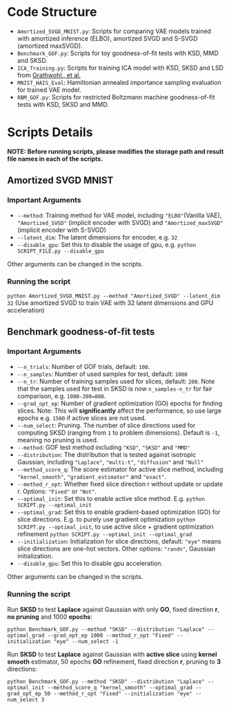 # Code Structure
* `Amortized_SVGD_MNIST.py`: Scripts for comparing VAE models trained with amortized inference (ELBO), amortized SVGD and S-SVGD (amortized maxSVGD).
* `Benchmark_GOF.py`: Scripts for toy goodness-of-fit tests with KSD, MMD and SKSD.
* `ICA_Training.py`: Scripts for training ICA model with KSD, SKSD and LSD from [Grathwohl., et al.](https://arxiv.org/pdf/2002.05616.pdf)
* `MNIST_HAIS_Eval`: Hamiltonian annealed importance sampling evaluation for trained VAE model. 
* `RBM_GOF.py`: Scripts for restricted Boltzmann machine goodness-of-fit tests with KSD, SKSD and MMD. 
# Scripts Details
**NOTE: Before running scripts, please modifies the storage path and result file names in each of the scripts.**
## Amortized SVGD MNIST
### Important Arguments
* `--method`: Training method for VAE model, including `"ELBO"`(Vanilla VAE), `"Amortized_SVGD"` (implicit encoder with SVGD) and `"Amortized_maxSVGD"` (implicit encoder with S-SVGD)
* `--latent_dim`: The latent dimensions for encoder, e.g. `32`
* `--disable_gpu`: Set this to disable the usage of gpu, e.g. `python SCRIPT_FILE.py --disable_gpu`

Other arguments can be changed in the scripts. 
### Running the script
`python Amortized_SVGD_MNIST.py --method "Amortized_SVGD" --latent_dim 32` (Use amortized SVGD to train VAE with 32 latent dimensions and GPU acceleration)

## Benchmark goodness-of-fit tests
### Important Arguments
* `--n_trials`: Number of GOF trials, default: `100`.
* `--n_samples`: Number of used samples for test, default: `1000`
* `--n_tr`: Number of training samples used for slices, default: `200`. Note that the samples used for test in SKSD is now `n_samples-n_tr` for fair comparison, e.g. `1000-200=800`.
* `--grad_opt_ep`: Number of gradient optimization (GO) epochs for finding slices. Note: This will **significantly** affect the performance, so use large epochs e.g. `1500` if active slices are not used.
* `--num_select`: Pruning. The number of slice directions used for computing SKSD (ranging from `1` to problem dimensions). Default is `-1`, meaning no pruning is used. 
* `--method`: GOF test method including `"KSD"`, `"SKSD"` and `"MMD"`
* `--distribution`: The distribution that is tested against isotropic Gaussian, including `"Laplace"`, `"multi-t"`, `"diffusion"` and `"Null"`
* `--method_score_q`: The score estimator for active slice method, including `"kernel_smooth"`, `"gradient_estimator"` and `"exact"`.
* `--method_r_opt`: Whether fixed slice direction r without update or update r. Options: `"Fixed"` or `"Not"`.
* `--optimal_init`: Set this to enable active slice method. E.g. `python SCRIPT.py --optimal_init`
* `--optimal_grad`: Set this to enable gradient-based optimization (GO) for slice directions. E.g. to purely use gradient optimization `python SCRIPT.py --optimal_init`, to use active slice + gradient optimization refinement `python SCRIPT.py --optimal_init --optimal_grad`
* `--initialization`: Initialization for slice directions, default: `"eye"` means slice directions are one-hot vectors. Other options: `"randn"`, Gaussian initialization.
* `--disable_gpu`: Set this to disable gpu acceleration.

Other arguments can be changed in the scripts.
### Running the script
Run **SKSD** to test **Laplace** against Gaussian with only **GO**, fixed direction **r**, **no pruning** and 1000 **epochs**:

`python Benchmark_GOF.py --method "SKSD" --distribution "Laplace" --optimal_grad --grad_opt_ep 1000 --method_r_opt "Fixed" --initialization "eye" --num_select -1`

Run **SKSD** to test **Laplace** against Gaussian with **active slice** using **kernel smooth** estimator, 50 epochs **GO** refinement, fixed direction **r**, pruning to **3** directions:

`python Benchmark_GOF.py --method "SKSD" --distribution "Laplace" --optimal_init --method_score_q "kernel_smooth" --optimal_grad --grad_opt_ep 50 --method_r_opt "Fixed" --initialization "eye" --num_select 3`



